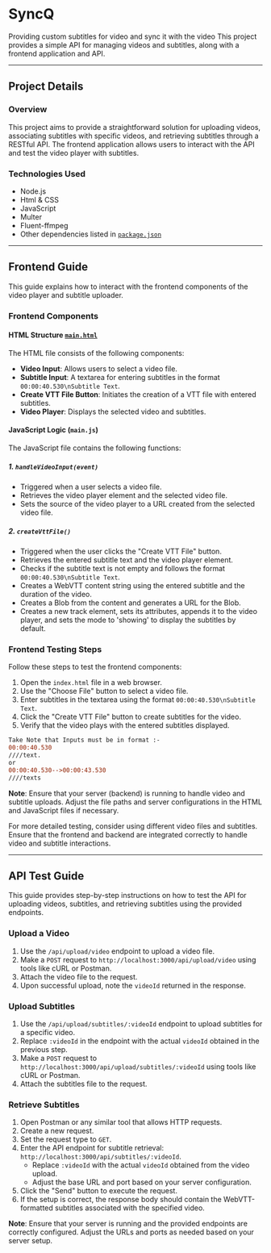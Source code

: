 # SyncQ
Providing custom subtitles for video and sync it with the video
This project provides a simple API for managing videos and subtitles, along with a frontend application and API.
***
## Project Details

### Overview

This project aims to provide a straightforward solution for uploading videos, associating subtitles with specific videos, and retrieving subtitles through a RESTful API. The frontend application allows users to interact with the API and test the video player with subtitles.

### Technologies Used

- Node.js
- Html & CSS
- JavaScript
- Multer
- Fluent-ffmpeg
- Other dependencies listed in [`package.json`](package.json)

***
## Frontend Guide

This guide explains how to interact with the frontend components of the video player and subtitle uploader.

### Frontend Components

#### HTML Structure [`main.html`](main.html)

The HTML file consists of the following components:

- **Video Input**: Allows users to select a video file.
- **Subtitle Input**: A textarea for entering subtitles in the format `00:00:40.530\nSubtitle Text`.
- **Create VTT File Button**: Initiates the creation of a VTT file with entered subtitles.
- **Video Player**: Displays the selected video and subtitles.

#### JavaScript Logic (`main.js`)

The JavaScript file contains the following functions:

##### 1. `handleVideoInput(event)`

- Triggered when a user selects a video file.
- Retrieves the video player element and the selected video file.
- Sets the source of the video player to a URL created from the selected video file.

##### 2. `createVttFile()`

- Triggered when the user clicks the "Create VTT File" button.
- Retrieves the entered subtitle text and the video player element.
- Checks if the subtitle text is not empty and follows the format `00:00:40.530\nSubtitle Text`.
- Creates a WebVTT content string using the entered subtitle and the duration of the video.
- Creates a Blob from the content and generates a URL for the Blob.
- Creates a new track element, sets its attributes, appends it to the video player, and sets the mode to 'showing' to display the subtitles by default.

### Frontend Testing Steps

Follow these steps to test the frontend components:

1. Open the `index.html` file in a web browser.
2. Use the "Choose File" button to select a video file.
3. Enter subtitles in the textarea using the format `00:00:40.530\nSubtitle Text`.
4. Click the "Create VTT File" button to create subtitles for the video.
5. Verify that the video plays with the entered subtitles displayed.

```diff
Take Note that Inputs must be in format :-
00:00:40.530
////text.
or
00:00:40.530-->00:00:43.530
////texts
```

**Note**: Ensure that your server (backend) is running to handle video and subtitle uploads. Adjust the file paths and server configurations in the HTML and JavaScript files if necessary.

For more detailed testing, consider using different video files and subtitles. Ensure that the frontend and backend are integrated correctly to handle video and subtitle interactions.
***
## API Test Guide

This guide provides step-by-step instructions on how to test the API for uploading videos, subtitles, and retrieving subtitles using the provided endpoints.

### Upload a Video

1. Use the `/api/upload/video` endpoint to upload a video file.
2. Make a `POST` request to `http://localhost:3000/api/upload/video` using tools like cURL or Postman.
3. Attach the video file to the request.
4. Upon successful upload, note the `videoId` returned in the response.

### Upload Subtitles

1. Use the `/api/upload/subtitles/:videoId` endpoint to upload subtitles for a specific video.
2. Replace `:videoId` in the endpoint with the actual `videoId` obtained in the previous step.
3. Make a `POST` request to `http://localhost:3000/api/upload/subtitles/:videoId` using tools like cURL or Postman.
4. Attach the subtitles file to the request.

### Retrieve Subtitles

1. Open Postman or any similar tool that allows HTTP requests.
2. Create a new request.
3. Set the request type to `GET`.
4. Enter the API endpoint for subtitle retrieval: `http://localhost:3000/api/subtitles/:videoId`.
   - Replace `:videoId` with the actual `videoId` obtained from the video upload.
   - Adjust the base URL and port based on your server configuration.
5. Click the "Send" button to execute the request.
6. If the setup is correct, the response body should contain the WebVTT-formatted subtitles associated with the specified video.

**Note**: Ensure that your server is running and the provided endpoints are correctly configured. Adjust the URLs and ports as needed based on your server setup.
